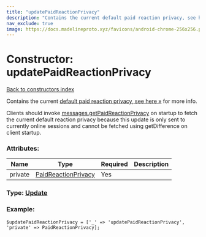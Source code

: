 ```yaml
---
title: "updatePaidReactionPrivacy"
description: "Contains the current default paid reaction privacy, see here » for more info."
nav_exclude: true
image: https://docs.madelineproto.xyz/favicons/android-chrome-256x256.png
---
```

# Constructor: updatePaidReactionPrivacy  
[Back to constructors index](/API_docs/constructors/index.html)



Contains the current [default paid reaction privacy, see here »](https://core.telegram.org/api/reactions#paid-reactions) for more info.

Clients should invoke [messages.getPaidReactionPrivacy](../methods/messages.getPaidReactionPrivacy.html) on startup to fetch the current default reaction privacy because this update is only sent to currently online sessions and cannot be fetched using getDifference on client startup.

### Attributes:

| Name     |    Type       | Required | Description |
|----------|---------------|----------|-------------|
|private|[PaidReactionPrivacy](/API_docs/types/PaidReactionPrivacy.html) | Yes|



### Type: [Update](/API_docs/types/Update.html)


### Example:

```
$updatePaidReactionPrivacy = ['_' => 'updatePaidReactionPrivacy', 'private' => PaidReactionPrivacy];
```  
